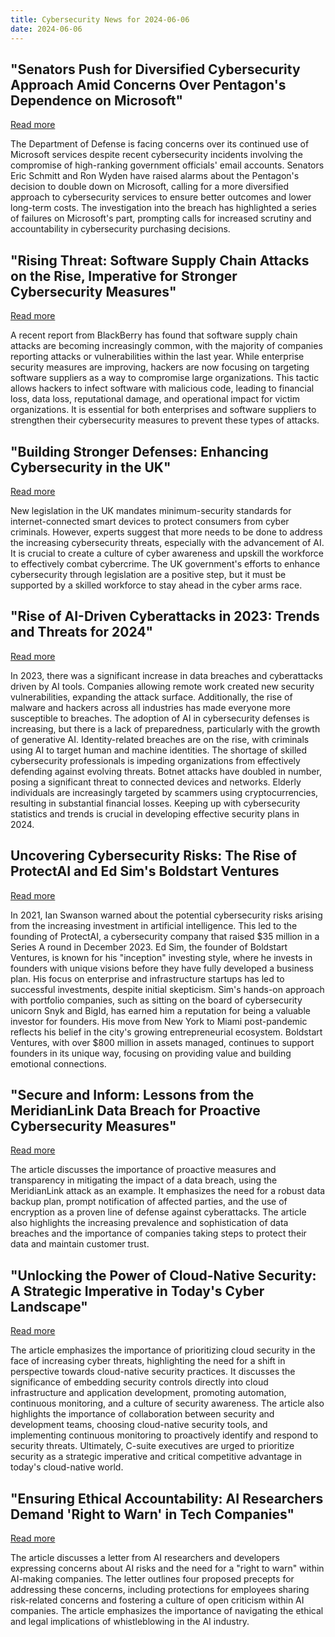 ```yaml
---
title: Cybersecurity News for 2024-06-06
date: 2024-06-06
---
```


## "Senators Push for Diversified Cybersecurity Approach Amid Concerns Over Pentagon's Dependence on Microsoft"
[Read more](https://www.techradar.com/pro/despite-hack-and-senate-complaints-pentagon-says-it-will-continue-microsoft-usage)

The Department of Defense is facing concerns over its continued use of Microsoft services despite recent cybersecurity incidents involving the compromise of high-ranking government officials' email accounts. Senators Eric Schmitt and Ron Wyden have raised alarms about the Pentagon's decision to double down on Microsoft, calling for a more diversified approach to cybersecurity services to ensure better outcomes and lower long-term costs. The investigation into the breach has highlighted a series of failures on Microsoft's part, prompting calls for increased scrutiny and accountability in cybersecurity purchasing decisions. 

## "Rising Threat: Software Supply Chain Attacks on the Rise, Imperative for Stronger Cybersecurity Measures"
[Read more](https://www.techradar.com/pro/security/software-supply-chains-are-proving-easy-pickings-for-cybercriminals)

A recent report from BlackBerry has found that software supply chain attacks are becoming increasingly common, with the majority of companies reporting attacks or vulnerabilities within the last year. While enterprise security measures are improving, hackers are now focusing on targeting software suppliers as a way to compromise large organizations. This tactic allows hackers to infect software with malicious code, leading to financial loss, data loss, reputational damage, and operational impact for victim organizations. It is essential for both enterprises and software suppliers to strengthen their cybersecurity measures to prevent these types of attacks.

## "Building Stronger Defenses: Enhancing Cybersecurity in the UK"
[Read more](https://www.techradar.com/pro/how-the-government-and-workplaces-can-join-forces-to-combat-cybercrime)

New legislation in the UK mandates minimum-security standards for internet-connected smart devices to protect consumers from cyber criminals. However, experts suggest that more needs to be done to address the increasing cybersecurity threats, especially with the advancement of AI. It is crucial to create a culture of cyber awareness and upskill the workforce to effectively combat cybercrime. The UK government's efforts to enhance cybersecurity through legislation are a positive step, but it must be supported by a skilled workforce to stay ahead in the cyber arms race.

## "Rise of AI-Driven Cyberattacks in 2023: Trends and Threats for 2024"
[Read more](https://www.forbes.com/sites/chuckbrooks/2024/06/05/alarming-cybersecurity-stats-what-you-need-to-know-in-2024/)

In 2023, there was a significant increase in data breaches and cyberattacks driven by AI tools. Companies allowing remote work created new security vulnerabilities, expanding the attack surface. Additionally, the rise of malware and hackers across all industries has made everyone more susceptible to breaches. The adoption of AI in cybersecurity defenses is increasing, but there is a lack of preparedness, particularly with the growth of generative AI. Identity-related breaches are on the rise, with criminals using AI to target human and machine identities. The shortage of skilled cybersecurity professionals is impeding organizations from effectively defending against evolving threats. Botnet attacks have doubled in number, posing a significant threat to connected devices and networks. Elderly individuals are increasingly targeted by scammers using cryptocurrencies, resulting in substantial financial losses. Keeping up with cybersecurity statistics and trends is crucial in developing effective security plans in 2024.

## Uncovering Cybersecurity Risks: The Rise of ProtectAI and Ed Sim's Boldstart Ventures
[Read more](https://www.forbes.com/sites/iainmartin/2024/06/05/how-inception-investing-landed-ed-sim-a-spot-on-the-midas-seed-list/)

In 2021, Ian Swanson warned about the potential cybersecurity risks arising from the increasing investment in artificial intelligence. This led to the founding of ProtectAI, a cybersecurity company that raised $35 million in a Series A round in December 2023. Ed Sim, the founder of Boldstart Ventures, is known for his "inception" investing style, where he invests in founders with unique visions before they have fully developed a business plan. His focus on enterprise and infrastructure startups has led to successful investments, despite initial skepticism. Sim's hands-on approach with portfolio companies, such as sitting on the board of cybersecurity unicorn Snyk and BigId, has earned him a reputation for being a valuable investor for founders. His move from New York to Miami post-pandemic reflects his belief in the city's growing entrepreneurial ecosystem. Boldstart Ventures, with over $800 million in assets managed, continues to support founders in its unique way, focusing on providing value and building emotional connections.

## "Secure and Inform: Lessons from the MeridianLink Data Breach for Proactive Cybersecurity Measures"
[Read more](https://www.forbes.com/sites/forbestechcouncil/2024/06/05/how-to-minimize-the-damage-from-data-breaches/)

The article discusses the importance of proactive measures and transparency in mitigating the impact of a data breach, using the MeridianLink attack as an example. It emphasizes the need for a robust data backup plan, prompt notification of affected parties, and the use of encryption as a proven line of defense against cyberattacks. The article also highlights the increasing prevalence and sophistication of data breaches and the importance of companies taking steps to protect their data and maintain customer trust.

## "Unlocking the Power of Cloud-Native Security: A Strategic Imperative in Today's Cyber Landscape"
[Read more](https://www.forbes.com/sites/forbestechcouncil/2024/06/05/why-cloud-native-security-requires-a-mindset-shift-in-the-c-suite/)

The article emphasizes the importance of prioritizing cloud security in the face of increasing cyber threats, highlighting the need for a shift in perspective towards cloud-native security practices. It discusses the significance of embedding security controls directly into cloud infrastructure and application development, promoting automation, continuous monitoring, and a culture of security awareness. The article also highlights the importance of collaboration between security and development teams, choosing cloud-native security tools, and implementing continuous monitoring to proactively identify and respond to security threats. Ultimately, C-suite executives are urged to prioritize security as a strategic imperative and critical competitive advantage in today's cloud-native world.

## "Ensuring Ethical Accountability: AI Researchers Demand 'Right to Warn' in Tech Companies"
[Read more](https://www.forbes.com/sites/lanceeliot/2024/06/04/the-nitty-gritty-about-that-latest-risk-of-ai-letter-and-a-vaunted-call-for-a-right-to-forewarn/)

The article discusses a letter from AI researchers and developers expressing concerns about AI risks and the need for a "right to warn" within AI-making companies. The letter outlines four proposed precepts for addressing these concerns, including protections for employees sharing risk-related concerns and fostering a culture of open criticism within AI companies. The article emphasizes the importance of navigating the ethical and legal implications of whistleblowing in the AI industry.

